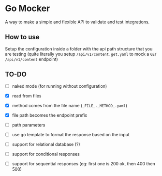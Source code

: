 # Go Mocker
A way to make a simple and flexible API to validate and test integrations.

## How to use
Setup the configuration inside a folder with the api path structure that you are testing (quite
literally you setup `/api/v1/content.get.yaml` to mock a `GET /api/v1/content` endpoint)

## TO-DO
- [ ] naked mode (for running without configuration)
- [x] read from files
- [x] method comes from the file name (`_FILE_._METHOD_.yaml`)
- [x] file path becomes the endpoint prefix
- [ ] path parameters 
- [ ] use go template to format the response based on the input
- [ ] support for relational database (?)
- [ ] support for conditional responses
- [ ] support for sequential responses (eg: first one is 200 ok, then 400 then 500)

